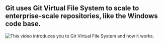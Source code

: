 ## Git uses Git Virtual File System to scale to enterprise-scale repositories, like the Windows code base. 

![This video introduces you to Git Virtual File System and how it works.](https://www.youtube.com/watch?v=RFAXltyTAPs#action=share)
